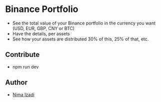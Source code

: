 # Binance Portfolio

- See the total value of your Binance portfolio in the currency you want (USD, EUR, GBP, CNY or BTC)
- Have the details, per assets
- See how your assets are distributed 30% of this, 25% of that, etc.

## Contribute

- npm run dev

## Author
- [Nima Izadi](https://nimz.co)
